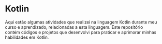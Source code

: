 # Kotlin
Aqui estão algumas atividades que realizei na linguagem Kotlin durante meu curso e aprendizado, relacionadas a esta linguagem. Este repositório contém códigos e projetos que desenvolvi para praticar e aprimorar minhas habilidades em Kotlin.
